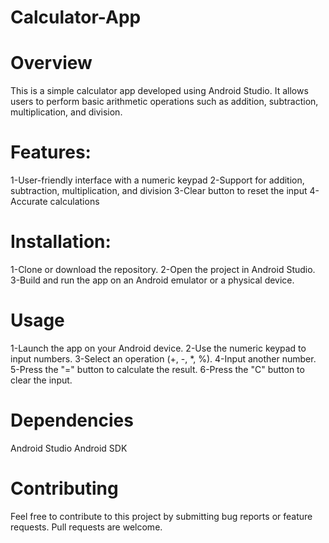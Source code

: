 # Calculator-App

# Overview
This is a simple calculator app developed using Android Studio. 
It allows users to perform basic arithmetic operations such as addition, subtraction, multiplication, and division.

# Features:
1-User-friendly interface with a numeric keypad
2-Support for addition, subtraction, multiplication, and division
3-Clear button to reset the input
4-Accurate calculations

# Installation:
1-Clone or download the repository.
2-Open the project in Android Studio.
3-Build and run the app on an Android emulator or a physical device.


# Usage
1-Launch the app on your Android device.
2-Use the numeric keypad to input numbers.
3-Select an operation (+, -, *, %).
4-Input another number.
5-Press the "=" button to calculate the result.
6-Press the "C" button to clear the input.


# Dependencies
Android Studio
Android SDK


# Contributing
Feel free to contribute to this project by submitting bug reports or feature requests. Pull requests are welcome.






